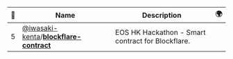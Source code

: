 |:star2: | Name | Description | 🌍|
|---|---|---|---|
|5|[@iwasaki-kenta](https://github.com/iwasaki-kenta)/[**blockflare-contract**](https://github.com/iwasaki-kenta/blockflare-contract)|EOS HK Hackathon - Smart contract for Blockflare.||

